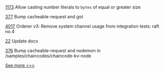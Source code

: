 
[1173](https://github.com/hyperledger/solang/pull/1173) Allow casting number literals to `bytes` of equal or greater size

[377](https://github.com/hyperledger-labs/fablo/pull/377) Bump cacheable-request and got

[4017](https://github.com/hyperledger/fabric/pull/4017) Orderer v3: Remove system channel usage from integration tests: raft no.4

[22](https://github.com/hyperledger-labs/cckit/pull/22) Update docs

[376](https://github.com/hyperledger-labs/fablo/pull/376) Bump cacheable-request and nodemon in /samples/chaincodes/chaincode-kv-node


[See more >>>](https://start-here.hyperledger.org/pull-requests)
